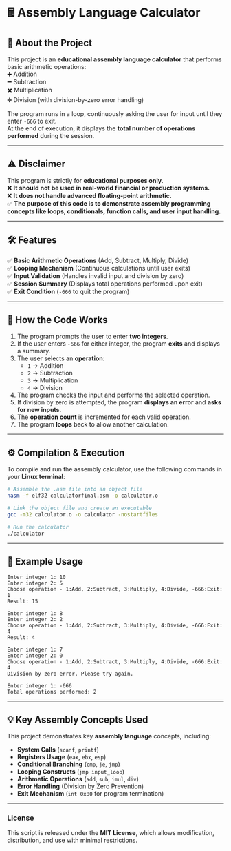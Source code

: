 # 🖩 **Assembly Language Calculator**

## **📖 About the Project**
This project is an **educational assembly language calculator** that performs basic arithmetic operations:  
➕ Addition  
➖ Subtraction  
✖️ Multiplication  
➗ Division (with division-by-zero error handling)  

The program runs in a loop, continuously asking the user for input until they enter `-666` to exit.  
At the end of execution, it displays the **total number of operations performed** during the session.

---

## **⚠️ Disclaimer**
This program is strictly for **educational purposes only**.  
❌ **It should not be used in real-world financial or production systems.**  
❌ **It does not handle advanced floating-point arithmetic.**  
✅ **The purpose of this code is to demonstrate assembly programming concepts like loops, conditionals, function calls, and user input handling.**  

---

## **🛠 Features**
✅ **Basic Arithmetic Operations** (Add, Subtract, Multiply, Divide)  
✅ **Looping Mechanism** (Continuous calculations until user exits)  
✅ **Input Validation** (Handles invalid input and division by zero)  
✅ **Session Summary** (Displays total operations performed upon exit)  
✅ **Exit Condition** (`-666` to quit the program)  

---

## **📜 How the Code Works**
1. The program prompts the user to enter **two integers**.  
2. If the user enters `-666` for either integer, the program **exits** and displays a summary.  
3. The user selects an **operation**:  
   - `1` → Addition  
   - `2` → Subtraction  
   - `3` → Multiplication  
   - `4` → Division  
4. The program checks the input and performs the selected operation.  
5. If division by zero is attempted, the program **displays an error** and **asks for new inputs**.  
6. The **operation count** is incremented for each valid operation.  
7. The program **loops** back to allow another calculation.  

---

## **⚙️ Compilation & Execution**
To compile and run the assembly calculator, use the following commands in your **Linux terminal**:

```bash
# Assemble the .asm file into an object file
nasm -f elf32 calculatorfinal.asm -o calculator.o

# Link the object file and create an executable
gcc -m32 calculator.o -o calculator -nostartfiles 

# Run the calculator
./calculator
```

---

## **📝 Example Usage**
```
Enter integer 1: 10
Enter integer 2: 5
Choose operation - 1:Add, 2:Subtract, 3:Multiply, 4:Divide, -666:Exit: 1
Result: 15

Enter integer 1: 8
Enter integer 2: 2
Choose operation - 1:Add, 2:Subtract, 3:Multiply, 4:Divide, -666:Exit: 4
Result: 4

Enter integer 1: 7
Enter integer 2: 0
Choose operation - 1:Add, 2:Subtract, 3:Multiply, 4:Divide, -666:Exit: 4
Division by zero error. Please try again.

Enter integer 1: -666
Total operations performed: 2
```

---

## **💡 Key Assembly Concepts Used**
This project demonstrates key **assembly language** concepts, including:
- **System Calls** (`scanf`, `printf`)
- **Registers Usage** (`eax`, `ebx`, `esp`)
- **Conditional Branching** (`cmp`, `je`, `jmp`)
- **Looping Constructs** (`jmp input_loop`)
- **Arithmetic Operations** (`add`, `sub`, `imul`, `div`)
- **Error Handling** (Division by Zero Prevention)
- **Exit Mechanism** (`int 0x80` for program termination)

---

### License
This script is released under the **MIT License**, which allows modification, distribution, and use with minimal restrictions.